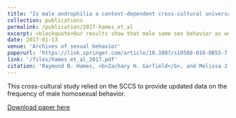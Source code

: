 ```yaml
---
title: "Is male androphilia a context-dependent cross-cultural universal?"
collection: publications
permalink: /publication/2017-hames_et_al
excerpt: <blockquote>Our results show that male same sex behavior as well as male androphilia is much more common than previously estimated in the SCCS. With our findings, we make an argument that male androphilia is a context-dependent cross-cultural universal.</blockquote>
date: 2017-01-13
venue: 'Archives of sexual behavior'
paperurl: 'https://link.springer.com/article/10.1007/s10508-016-0855-7'
link: '/files/hames_et_al_2017.pdf'
citation: 'Raymond B. Hames, <b>Zachary H. Garfield</b>, and Melissa J. Garfield. (2017). &quot;Is male androphilia a context-dependent cross-cultural universal?&quot; <i>Archives of sexual behavior</i>. 46(1).'
---
```

This cross-cultural study relied on the SCCS to provide updated data on the frequency of male homosexual behavior.

[Download paper here](http://zhgarfield.github.io/files/hames_et_al_2017.pdf)